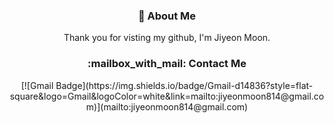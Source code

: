 <h3 align="center" >
👋 About Me
</h3>
<p align="center">
Thank you for visting my github, I'm Jiyeon Moon.
</p>
 
<h3 align="center" >
:mailbox_with_mail: Contact Me
</h3>
<p align="center">
[![Gmail Badge](https://img.shields.io/badge/Gmail-d14836?style=flat-square&logo=Gmail&logoColor=white&link=mailto:jiyeonmoon814@gmail.com)](mailto:jiyeonmoon814@gmail.com)
</p>
             



